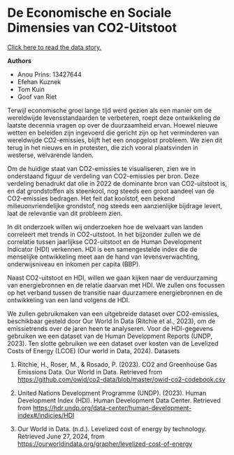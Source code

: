 # De Economische en Sociale Dimensies van CO2-Uitstoot

[Click here to read the data story. ](https://goofvanriet.github.io/infovis/docs/story.html)

**Authors**
- Anou Prins: 13427644
- Efehan Kuznek
- Tom Kuin
- Goof van Riet

Terwijl economische groei lange tijd werd gezien als een manier om de wereldwijde levensstandaarden te verbeteren, roept deze ontwikkeling de laatste decennia vragen op over de duurzaamheid ervan. Hoewel nieuwe wetten en beleiden zijn ingevoerd die gericht zijn op het verminderen van wereldwijde CO2-emissies, blijft het een onopgelost probleem. We zien dit terug in het nieuws en in protesten, die zich vooral plaatsvinden in westerse, welvarende landen.

Om de huidige staat van CO2-emissies te visualiseren, zien we in onderstaand figuur de verdeling van CO2-emissies per bron. Deze verdeling benadrukt dat olie in 2022 de dominante bron van CO2-uitstoot is, en dat grondstoffen als steenkool, nog steeds een groot aandeel van de CO2-emissies bedragen. Het feit dat koolstof, een bekend milieuonvriendelijke grondstof, nog steeds een aanzienlijke bijdrage levert, laat de relevantie van dit probleem zien.

In dit onderzoek willen wij onderzoeken hoe de welvaart van landen correleert met trends in CO2-uitstoot. In het bijzonder zullen we de correlatie tussen jaarlijkse CO2-uitstoot en de Human Development Indicator (HDI) verkennen. HDI is een samengestelde index die de menselijke ontwikkeling meet aan de hand van levensverwachting, onderwijsniveau en inkomen per capita (BBP).

Naast CO2-uitstoot en HDI, willen we gaan kijken naar de verduurzaming van energiebronnen en de relatie daarvan met HDI. We zullen ons focussen op het verband tussen de transitie naar duurzamere energiebronnen en de ontwikkeling van een land volgens de HDI.

We zullen gebruikmaken van een uitgebreide dataset over CO2-emissies, beschikbaar gesteld door Our World In Data (Ritchie et al., 2023), om de emissietrends over de jaren heen te analyseren. Voor de HDI-gegevens gebruiken we een dataset van de Human Development Reports (UNDP, 2023). Ten slotte gebruiken we een dataset over kosten van de Levelized Costs of Energy (LCOE) (Our world in Data, 2024).
Datasets

1. Ritchie, H., Roser, M., & Rosado, P. (2023). CO2 and Greenhouse Gas Emissions Data. Our World in Data. Retrieved from https://github.com/owid/co2-data/blob/master/owid-co2-codebook.csv

2. United Nations Development Programme (UNDP). (2023). Human Development Index (HDI). Human Development Data Center. Retrieved from https://hdr.undp.org/data-center/human-development-index#/indicies/HDI

3. Our World in Data. (n.d.). Levelized cost of energy by technology. Retrieved June 27, 2024, from https://ourworldindata.org/grapher/levelized-cost-of-energy

